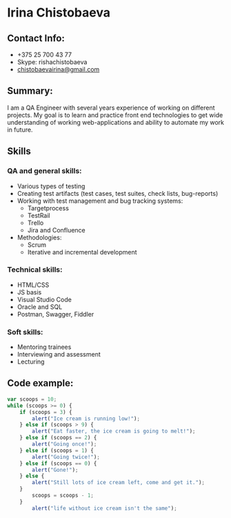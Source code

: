 # Irina Chistobaeva
## Contact Info:
* +375 25 700 43 77
* Skype: rishachistobaeva
* chistobaevairina@gmail.com
## Summary:
I am a QA Engineer with several years experience of working on different projects. My goal is to learn and practice front end technologies to get wide understanding of working web-applications and ability to automate my work in future.
## Skills
### QA and general skills:
- Various types of testing
- Creating test artifacts (test cases, test suites, check lists, bug-reports)
- Working with test management and bug tracking systems:
  - Targetprocess
  - TestRail
  - Trello 
  - Jira and Confluence
- Methodologies:
  - Scrum
  - Iterative and incremental development
### Technical skills:
- HTML/CSS
- JS basis
- Visual Studio Code
- Oracle and SQL
- Postman, Swagger, Fiddler
### Soft skills:
- Mentoring trainees
- Interviewing and assessment
- Lecturing
## Code example:
```javascript
var scoops = 10;
while (scoops >= 0) {
    if (scoops = 3) {
        alert("Ice cream is running low!");
    } else if (scoops > 9) {
        alert("Eat faster, the ice cream is going to melt!");
    } else if (scoops == 2) {
        alert("Going once!");
    } else if (scoops = 1) {
        alert("Going twice!");
    } else if (scoops == 0) {
        alert("Gone!");
    } else {
        alert("Still lots of ice cream left, come and get it.");
    }
        scoops = scoops - 1;
    }
        alert("life without ice cream isn't the same");
 ```       